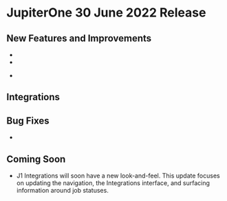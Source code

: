 # JupiterOne 30 June 2022 Release

## New Features and Improvements
-  
-  

-  ​

## Integrations



## Bug Fixes

-  

## Coming Soon
- J1 Integrations will soon have a new look-and-feel. This update focuses on updating the navigation, the Integrations interface, and surfacing information around job statuses. 

